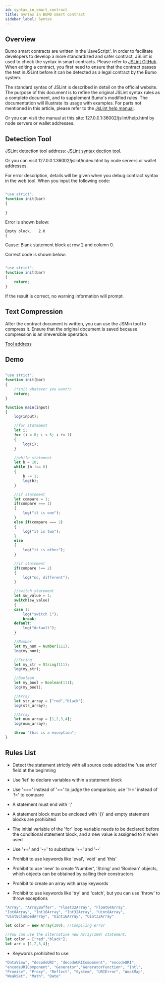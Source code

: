 ```yaml
---
id: syntax_in_smart_contract
title: Syntax in BUMO smart contract
sidebar_label: Syntax
---
```


## Overview
Bumo smart contracts are written in the 'JaveScript'. In order to facilitate developers to develop a more standardized and safer contract, JSLint is used to check the syntax in smart contracts. Please refer to [JSLint GitHub](./). When editing a contract, you first need to ensure that the contract passes the test inJSLint before it can be detected as a legal contract by the Bumo system.

The standard syntax of JSLint is described in detail on the official website. The purpose of this document is to refine the original JSLint syntax rules as a complete document, and to supplement Bumo's modified rules. The documentation will illustrate its usage with examples. For parts not mentioned in this article, please refer to the [JsLint help manual](http://jslint.bumocdn.com/help.html).

Or you can visit the manual at this site: 127.0.0.1:36002/jslint/help.html by node servers or wallet addresses.

## Detection Tool
   JSLint detection tool address: [JSLint syntax dection tool](http://jslint.bumocdn.com "JSLint syntax detection tool").

   Or you can visit 127.0.0.1:36002/jslint/index.html by node servers or wallet addresses. 

For error description, details will be given when you debug contract syntax in the web tool. When you input the following code:

```javascript

"use strict";
function init(bar)
{
    
}
```

Error is shown below:

```
Empty block.   2.0
{
```

Cause: Blank statement block at row 2 and column 0.

Correct code is shown below:

```javascript

"use strict";
function init(bar)
{
    return;    
}
```

If the result is correct, no warning information will prompt.

## Text Compression
After the contract document is written, you can use the JSMin tool to compress it. Ensure that the original document is saved because compression is an irreversible operation.

[Tool address](../../../deploy/jsmin/)

## Demo
```javascript

"use strict";
function init(bar)
{
    /*init whatever you want*/
    return;
}

function main(input) 
{
    log(input);

    //for statement
    let i;
    for (i = 0; i < 5; i += 1) 
    {
        log(i);
    }

    //while statement
    let b = 10;
    while (b !== 0) 
    {
        b -= 1;
        log(b);
    }

    //if statement
    let compare = 1;
    if(compare === 1)
    {
        log("it is one");
    }
    else if(compare === 2)
    {
        log("it is two");
    }
    else
    {
        log("it is other");
    }

    //if statement
    if(compare !== 2)
    {
        log("no, different");
    }

    //switch statement
    let sw_value = 1;
    switch(sw_value)
    {
    case 1:
        log("switch 1");
        break;
    default:
        log("default");
    }

    //Number
    let my_num = Number(111);
    log(my_num);

    //String
    let my_str = String(111);
    log(my_str);

    //Boolean
    let my_bool = Boolean(111);
    log(my_bool);

    //Array
    let str_array = ["red","black"]; 
    log(str_array);

    //Array
    let num_array = [1,2,3,4];
    log(num_array);

    throw "this is a exception";
}
```

## Rules List
 
- Detect the statement strictly with all source code added the 'use strict' field at the beginning

- Use 'let' to declare variables within a statement block

- Use '===' instead of '==' to judge the comparison; use '!==' instead of '!=' to compare
- A statement must end with ';'

- A statement block must be enclosed with '{}' and empty statement blocks are prohibited

- The initial variable of the 'for' loop variable needs to be declared before the conditional statement block, and a new value is assigned to it when used

- Use '+=' and '-=' to substitute '++' and '--'

- Prohibit to use keywords like 'eval', 'void' and 'this'

- Prohibit to use 'new' to create 'Number', 'String' and 'Boolean' objects, which objects can be obtained by calling their constructors

- Prohibit to create an array with array keywords

- Prohibit to use keywords like 'try' and 'catch', but you can use 'throw' to throw exceptions

```javascript
"Array", "ArrayBuffer", "Float32Array", "Float64Array", 
"Int8Array", "Int16Array", "Int32Array", "Uint8Array", 
"Uint8ClampedArray", "Uint16Array", "Uint32Array"

let color = new Array(100); //Compiling error

//You can use the alternative new Array(100) statement;
let color = ["red","black"]; 
let arr = [1,2,3,4];
```

- Keywords prohibited to use
```javascript
"DataView", "decodeURI", "decodeURIComponent", "encodeURI", 
"encodeURIComponent", "Generator","GeneratorFunction", "Intl", 
"Promise", "Proxy", "Reflect", "System", "URIError", "WeakMap", 
"WeakSet", "Math", "Date"
```
